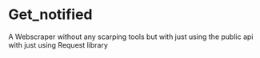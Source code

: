 # Get_notified
A Webscraper without any scarping tools but with just using the public api with just using Request library
